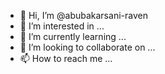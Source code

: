 - 👋 Hi, I’m @abubakarsani-raven
- 👀 I’m interested in ...
- 🌱 I’m currently learning ...
- 💞️ I’m looking to collaborate on ...
- 📫 How to reach me ...

<!---
abubakarsani-raven/abubakarsani-raven is a ✨ special ✨ repository because its `README.md` (this file) appears on your GitHub profile.
You can click the Preview link to take a look at your changes.
--->
